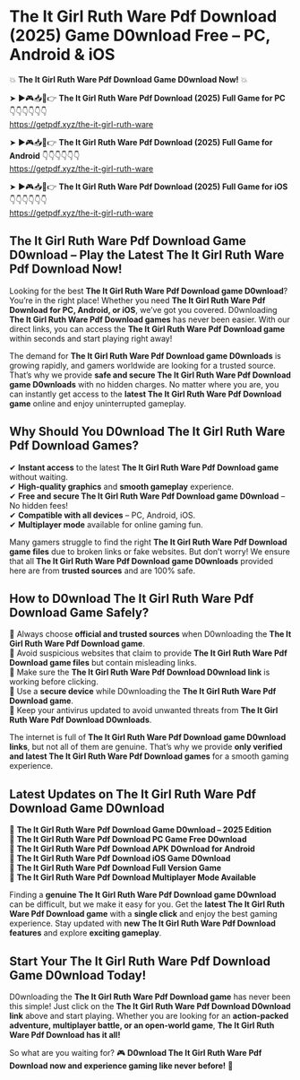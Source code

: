 # The It Girl Ruth Ware Pdf Download (2025) Game D0wnload Free – PC, Android & iOS

💥 **The It Girl Ruth Ware Pdf Download Game D0wnload Now!** 💥  

➤ ►🎮📥📱👉 **The It Girl Ruth Ware Pdf Download (2025) Full Game for PC** 👇👇👇👇👇👇  
https://getpdf.xyz/the-it-girl-ruth-ware  

➤ ►🎮📥📱👉 **The It Girl Ruth Ware Pdf Download (2025) Full Game for Android** 👇👇👇👇👇👇  
https://getpdf.xyz/the-it-girl-ruth-ware  

➤ ►🎮📥📱👉 **The It Girl Ruth Ware Pdf Download (2025) Full Game for iOS** 👇👇👇👇👇👇  
https://getpdf.xyz/the-it-girl-ruth-ware  

## The It Girl Ruth Ware Pdf Download Game D0wnload – Play the Latest The It Girl Ruth Ware Pdf Download Now!

Looking for the best **The It Girl Ruth Ware Pdf Download game D0wnload**? You’re in the right place! Whether you need **The It Girl Ruth Ware Pdf Download for PC, Android, or iOS**, we’ve got you covered. D0wnloading **The It Girl Ruth Ware Pdf Download games** has never been easier. With our direct links, you can access the **The It Girl Ruth Ware Pdf Download game** within seconds and start playing right away!  

The demand for **The It Girl Ruth Ware Pdf Download game D0wnloads** is growing rapidly, and gamers worldwide are looking for a trusted source. That’s why we provide **safe and secure The It Girl Ruth Ware Pdf Download game D0wnloads** with no hidden charges. No matter where you are, you can instantly get access to the **latest The It Girl Ruth Ware Pdf Download game** online and enjoy uninterrupted gameplay.  

## **Why Should You D0wnload The It Girl Ruth Ware Pdf Download Games?**  

✔ **Instant access** to the latest **The It Girl Ruth Ware Pdf Download game** without waiting.  
✔ **High-quality graphics** and **smooth gameplay** experience.  
✔ **Free and secure The It Girl Ruth Ware Pdf Download game D0wnload** – No hidden fees!  
✔ **Compatible with all devices** – PC, Android, iOS.  
✔ **Multiplayer mode** available for online gaming fun.  

Many gamers struggle to find the right **The It Girl Ruth Ware Pdf Download game files** due to broken links or fake websites. But don’t worry! We ensure that all **The It Girl Ruth Ware Pdf Download game D0wnloads** provided here are from **trusted sources** and are 100% safe.  

## **How to D0wnload The It Girl Ruth Ware Pdf Download Game Safely?**  

📌 Always choose **official and trusted sources** when D0wnloading the **The It Girl Ruth Ware Pdf Download game**.  
📌 Avoid suspicious websites that claim to provide **The It Girl Ruth Ware Pdf Download game files** but contain misleading links.  
📌 Make sure the **The It Girl Ruth Ware Pdf Download D0wnload link** is working before clicking.  
📌 Use a **secure device** while D0wnloading the **The It Girl Ruth Ware Pdf Download game**.  
📌 Keep your antivirus updated to avoid unwanted threats from **The It Girl Ruth Ware Pdf Download D0wnloads**.  

The internet is full of **The It Girl Ruth Ware Pdf Download game D0wnload links**, but not all of them are genuine. That’s why we provide **only verified and latest The It Girl Ruth Ware Pdf Download games** for a smooth gaming experience.  

## **Latest Updates on The It Girl Ruth Ware Pdf Download Game D0wnload**  

🔹 **The It Girl Ruth Ware Pdf Download Game D0wnload – 2025 Edition**  
🔹 **The It Girl Ruth Ware Pdf Download PC Game Free D0wnload**  
🔹 **The It Girl Ruth Ware Pdf Download APK D0wnload for Android**  
🔹 **The It Girl Ruth Ware Pdf Download iOS Game D0wnload**  
🔹 **The It Girl Ruth Ware Pdf Download Full Version Game**  
🔹 **The It Girl Ruth Ware Pdf Download Multiplayer Mode Available**  

Finding a **genuine The It Girl Ruth Ware Pdf Download game D0wnload** can be difficult, but we make it easy for you. Get the **latest The It Girl Ruth Ware Pdf Download game** with a **single click** and enjoy the best gaming experience. Stay updated with **new The It Girl Ruth Ware Pdf Download features** and explore **exciting gameplay**.  

## **Start Your The It Girl Ruth Ware Pdf Download Game D0wnload Today!**  

D0wnloading the **The It Girl Ruth Ware Pdf Download game** has never been this simple! Just click on the **The It Girl Ruth Ware Pdf Download D0wnload link** above and start playing. Whether you are looking for an **action-packed adventure, multiplayer battle, or an open-world game**, **The It Girl Ruth Ware Pdf Download has it all!**  

So what are you waiting for? 🎮 **D0wnload The It Girl Ruth Ware Pdf Download now and experience gaming like never before!** 🚀  